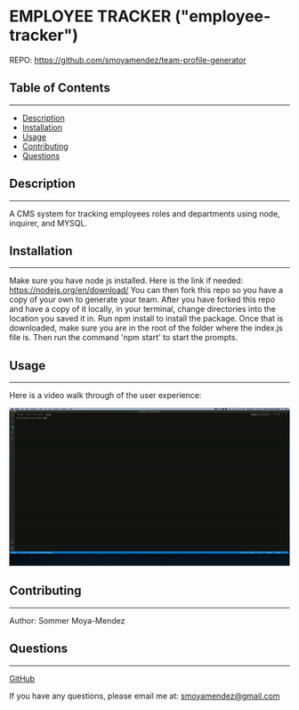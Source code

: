 # EMPLOYEE TRACKER ("employee-tracker")

REPO: https://github.com/smoyamendez/team-profile-generator

## Table of Contents
  ---
* [Description](#description)
* [Installation](#installation)
* [Usage](#usage)
* [Contributing](#contributing)
* [Questions](#questions)

## Description
---
A CMS system for tracking employees roles and departments using node, inquirer, and MYSQL.

## Installation 
---
Make sure you have node js installed. Here is the link if needed: https://nodejs.org/en/download/ You can then fork this repo so you have a copy of your own to generate your team. After you have forked this repo and have a copy of it locally, in your terminal, change directories into the location you saved it in. Run npm install to install the package. Once that is downloaded, make sure you are in the root of the folder where the index.js file is. Then run the command 'npm start' to start the prompts.

## Usage
---
Here is a video walk through of the user experience:

![Generator Video Walkthrough](images/employee-tracker-walkthrough.gif)

## Contributing
---
Author: Sommer Moya-Mendez

## Questions
---

[GitHub](https://github.com/smoyamendez)

If you have any questions, please email me at: smoyamendez@gmail.com